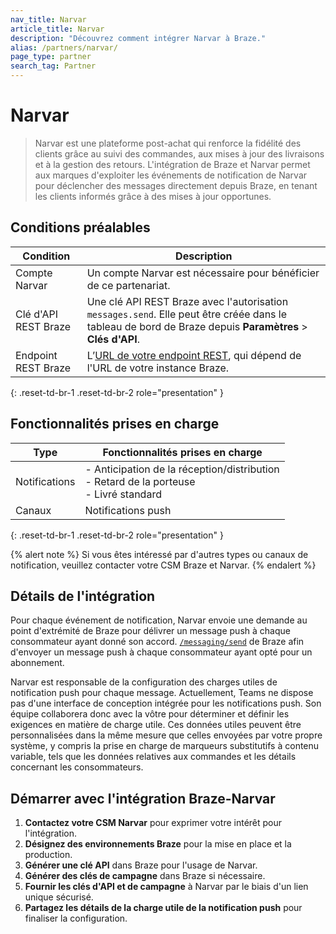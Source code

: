 ```yaml
---
nav_title: Narvar
article_title: Narvar
description: "Découvrez comment intégrer Narvar à Braze."
alias: /partners/narvar/
page_type: partner
search_tag: Partner
---
```


# Narvar

> Narvar est une plateforme post-achat qui renforce la fidélité des clients grâce au suivi des commandes, aux mises à jour des livraisons et à la gestion des retours. L'intégration de Braze et Narvar permet aux marques d'exploiter les événements de notification de Narvar pour déclencher des messages directement depuis Braze, en tenant les clients informés grâce à des mises à jour opportunes.

## Conditions préalables

| Condition           | Description                                                                                   |
|-----------------------|-----------------------------------------------------------------------------------------------|
| Compte Narvar        | Un compte Narvar est nécessaire pour bénéficier de ce partenariat.                           |
| Clé d'API REST Braze    | Une clé API REST Braze avec l'autorisation `messages.send`. Elle peut être créée dans le tableau de bord de Braze depuis **Paramètres** > **Clés d'API**.                                            |
| Endpoint REST Braze   | L’[URL de votre endpoint REST]({{site.baseurl}}/developer_guide/rest_api/basics/#endpoints), qui dépend de l'URL de votre instance Braze.         |
{: .reset-td-br-1 .reset-td-br-2 role="presentation" }

## Fonctionnalités prises en charge

|Type|Fonctionnalités prises en charge|
|-------|----------|
| Notifications | \- Anticipation de la réception/distribution<br>\- Retard de la porteuse<br>\- Livré standard |
| Canaux | Notifications push |
{: .reset-td-br-1 .reset-td-br-2 role="presentation" }

{% alert note %}
Si vous êtes intéressé par d'autres types ou canaux de notification, veuillez contacter votre CSM Braze et Narvar.
{% endalert %}

## Détails de l'intégration

Pour chaque événement de notification, Narvar envoie une demande au point d'extrémité de Braze pour délivrer un message push à chaque consommateur ayant donné son accord. [`/messaging/send`]({{site.baseurl}}/api/endpoints/messaging) de Braze afin d'envoyer un message push à chaque consommateur ayant opté pour un abonnement.

Narvar est responsable de la configuration des charges utiles de notification push pour chaque message. Actuellement, Teams ne dispose pas d'une interface de conception intégrée pour les notifications push. Son équipe collaborera donc avec la vôtre pour déterminer et définir les exigences en matière de charge utile. Ces données utiles peuvent être personnalisées dans la même mesure que celles envoyées par votre propre système, y compris la prise en charge de marqueurs substitutifs à contenu variable, tels que les données relatives aux commandes et les détails concernant les consommateurs.

## Démarrer avec l'intégration Braze-Narvar

1. **Contactez votre CSM Narvar** pour exprimer votre intérêt pour l'intégration.
2. **Désignez des environnements Braze** pour la mise en place et la production.
3. **Générer une clé API** dans Braze pour l'usage de Narvar.
4. **Générer des clés de campagne** dans Braze si nécessaire.
5. **Fournir les clés d'API et de campagne** à Narvar par le biais d'un lien unique sécurisé.
6. **Partagez les détails de la charge utile de la notification push** pour finaliser la configuration.
